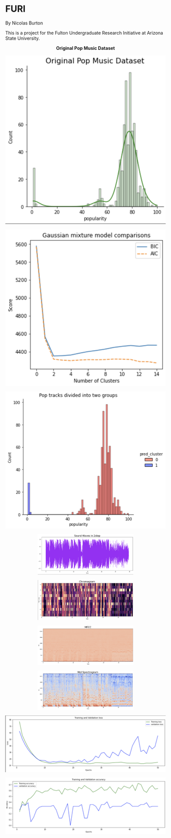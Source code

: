 # FURI
By Nicolas Burton

This is a project for the Fulton Undergraduate Research Initiative at Arizona State University.

<p align="center"><b>Original Pop Music Dataset</b></p>
<p align="center">
  <img src="./images/Screenshot%202023-05-24%20174856.png?raw=true">
</p>

<p align="center">
  <img src="./images/Screenshot%202023-05-24%20175005.png?raw=true">
</p>

<p align="center">
  <img src="./images/Screenshot%202023-05-24%20175058.png?raw=true">
</p>

<p align="center">
  <img src="./images/Screenshot%202023-05-24%20175232.png?raw=true" width="300">
</p>

<p align="center">
  <img src="./images/Screenshot%202023-05-24%20175455.png?raw=true" width="300">
</p>

<p align="center">
  <img src="./images/Screenshot%202023-05-24%20175548.png?raw=true" width="300">
</p>

<p align="center">
  <img src="./images/Screenshot%202023-05-24%20175603.png?raw=true" width="300">
</p>

<p align="center">
  <img src="./images/Screenshot%202023-05-24%20175629.png?raw=true">
</p>

<p align="center">
  <img src="./images/Screenshot%202023-05-24%20175644.png?raw=true">
</p>
